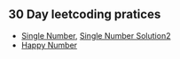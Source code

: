 ## 30 Day leetcoding pratices

* [Single Number](https://github.com/jayesh-srivastava/leetcode/blob/master/30-day-leetcoding-challenge/SingleNumber/Solution.java),  [Single Number Solution2](https://github.com/jayesh-srivastava/leetcode/blob/master/30-day-leetcoding-challenge/SingleNumber/Solution2.java)
* [Happy Number](https://github.com/jayesh-srivastava/leetcode/blob/master/30-day-leetcoding-challenge/HappyNumber/Solution.java)
